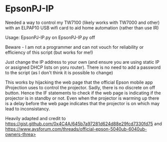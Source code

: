 # EpsonPJ-IP

Needed a way to control my TW7100 (likely works with TW7000 and other) with an ELPAP10 USB wifi card to aid home automation (rather than use IR)

Usage:
EpsonPJ-IP.py on
EpsonPJ-IP.py off

Beware - I am not a programmer and can not vouch for reliability or efficiency of this script (but works for me!)

Just change the IP address to your own (and ensure you are using static IP or assigned DHCP lists on yoru router). There is no need to add a password to the script (as I don't think it is possible to change)

This works by hijacking the web page that the official Epson mobile app iProjection uses to control the projector. Sadly, there is no discrete on off button. Hence the IF statements to check if the web page is indicating if the projector is in standby or not. Even when the projector is warming up there is a delay before the web page indicates that the projector is on which may lead to inconsistancy.

Heavily adapted and credit to https://gist.github.com/0x4C4A/645b7a97281d624d88e29fcd7330fd75 and https://www.avsforum.com/threads/official-epson-5040ub-6040ub-owners-threa>


